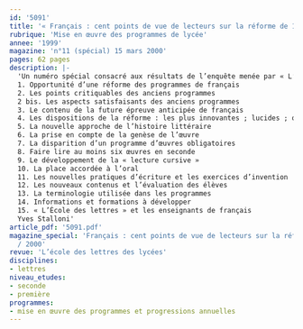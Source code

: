 ```yaml
---
id: '5091'
title: '« Français : cent points de vue de lecteurs sur la réforme de 1999-2000 »'
rubrique: 'Mise en œuvre des programmes de lycée'
annee: '1999'
magazine: 'n°11 (spécial) 15 mars 2000'
pages: 62 pages
description: |-
  'Un numéro spécial consacré aux résultats de l’enquête menée par « L’École des lettres » sur la réforme des programmes de français
  1. Opportunité d’une réforme des programmes de français
  2. Les points critiquables des anciens programmes
  2 bis. Les aspects satisfaisants des anciens programmes
  3. Le contenu de la future épreuve anticipée de français
  4. Les dispositions de la réforme : les plus innovantes ; lucides ; obscures ; originales ; « rétrogrades »
  5. La nouvelle approche de l’histoire littéraire
  6. La prise en compte de la genèse de l’œuvre
  7. La disparition d’un programme d’œuvres obligatoires
  8. Faire lire au moins six œuvres en seconde
  9. Le développement de la « lecture cursive »
  10. La place accordée à l’oral
  11. Les nouvelles pratiques d’écriture et les exercices d’invention
  12. Les nouveaux contenus et l’évaluation des élèves
  13. La terminologie utilisée dans les programmes
  14. Informations et formations à développer
  15. « L’École des lettres » et les enseignants de français
  Yves Stalloni'
article_pdf: '5091.pdf'
magazine_special: 'Français : cent points de vue de lecteurs sur la réforme de 1999
  / 2000'
revue: 'L’école des lettres des lycées'
disciplines:
- lettres
niveau_etudes:
- seconde
- première
programmes:
- mise en œuvre des programmes et progressions annuelles
---
```

